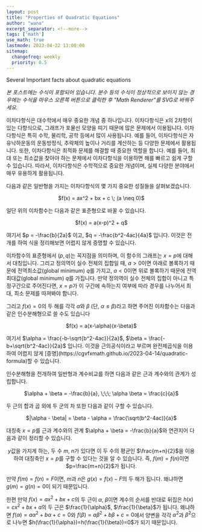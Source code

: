 ```yaml
---
layout: post
title: "Properties of Quadratic Equations"
author: "wano"
excerpt_separator: <!--more-->
tags: ['math']
use_math: true
lastmode: 2023-04-22 13:00:00
sitemap:
  changefreq: weekly
  priority: 0.5
---
```


Several Important facts about quadratic equations<!--more-->

*본 포스트에는 수식이 포함되어 있습니다. 분수 등의 수식이 정상적으로 보이지 않는 경우에는 수식을 마우스 오른쪽 버튼으로 클릭한 후 "Math Renderer"를 SVG로 바꿔주세요.*

이차다항식은 대수학에서 매우 중요한 개념 중 하나입니다. 이차다항식은 x의 2차항이 있는 다항식으로, 그래프가 포물선 모양을 띠기 때문에 많은 문제에서 이용됩니다. 이차다항식은 특히 수학, 물리학, 공학 등에서 많이 사용됩니다. 예를 들어, 이차다항식은 자유낙하운동의 운동방정식, 추락체의 높이나 거리를 계산하는 등 다양한 문제에서 활용됩니다. 또한, 이차다항식은 최적화 문제를 해결할 때 중요한 역할을 합니다. 예를 들어, 최대 또는 최소값을 찾아야 하는 문제에서 이차다항식을 이용하면 해를 빠르고 쉽게 구할 수 있습니다. 따라서, 이차다항식은 수학적으로 중요한 개념이며, 실제 다양한 분야에서 매우 유용하게 활용됩니다.

다음과 같은 일반형을 가지는 이차다항식의 몇 가지 중요한 성질들을 살펴보겠습니다.
<p style="text-align: center;">$f(x) = ax^2 + bx + c \; (a \neq 0)$</p>

일단 위의 이차함수는 다음과 같은 표준형으로 바꿀 수 있습니다. 
<p style="text-align: center;">$f(x) = a(x-p)^2 + q$</p>
여기서 $p = -\frac{b}{2a}$ 이고, $q = -\frac{b^2-4ac}{4a}$ 입니다. 이것은 전개를 하여 식을 정리해보면 어렵지 않게 증명할 수 있습니다.

이차함수의 표준형에서 $(p, q)$는 꼭지점을 의미하며, 이 함수의 그래프는 $x=p$에 대해서 대칭입니다. 그리고  정의역이 실수 전체의 집합일 때, $a>0$이면 아래로 볼록하기 때문에 전역최소값(global minimum) $q$를 가지고, $a<0$이면 위로 볼록하기 때문에 전역최대값(global minimum) $q$를 가집니다. 만약 정의역이 실수 전체의 집합이 아니고 특정구간으로 주어진다면, $x=p$가 이 구간에 속하는지 여부에 따라 경우를 나누어서 최대, 최소 문제를 따져봐야 합니다.

그리고 $f(x)=0$의 두 해를 각각 $\alpha$와 $\beta$ (단, $\alpha \leq \beta$)라고 하면 주어진 이차함수는 다음과 같은 인수분해형으로 쓸 수도 있습니다
<p style="text-align: center;">$f(x) = a(x-\alpha)(x-\beta)$</p>
여기서 $\alpha = \frac{-b-\sqrt{b^2-4ac}}{2a}$, $\beta = \frac{-b+\sqrt{b^2-4ac}}{2a}$ 입니다. 이것을 근의공식이라고 부르며 완전제곱식을 이용하여 어렵지 않게 [증명](https://cgvfxmath.github.io/2023-04-14/quadratic-formula)할 수 있습니다.

인수분해형을 전개하여 일반형과 계수비교를 하면 다음과 같은 근과 계수와의 관계가 성립합니다.
<p style="text-align: center;">$\alpha + \beta = -\frac{b}{a}, \;\;\; \alpha \beta = \frac{c}{a}$</p>
두 근의 합과 곱 외에 두 군의 차 또한 다음과 같이 구할 수 있습니다.
<p style="text-align: center;">$|\alpha - \beta| = \beta - \alpha = \frac{\sqrt(b^2-4ac)}{a}$</p>

대칭축 $x=p$를 근과 계수와의 관계 $\alpha + \beta = -\frac{b}{a}$와 연관지어 다음과 같이 정리할 수 있습니다.
<p style="text-align: center;”>$x=p=-\frac{b}{2a}=\frac{\alpha+\beta}{2}$</p>
두 해 $\alpha$와 $\beta$는 함수 $f(x)$가 $x$축과 만나는 위치를 의미하는데, $y=f(x)$는 축 $x=p$에 의해서 대칭이기 때문에 대칭축은 두 수 $\alpha$와 $\beta$의 중점을 지난다는 의미입니다.

이러한 사실을 조금 더 확장하면 같은 $y$값을 가지게 하는, 두 수 $m$, $n$가 있다면 이 두 수의 평균인 $\frac{m+n}{2}$을 이용하여 대칭축인 $x=p$를 구할 수 있다는 것을 알 수 있습니다. 즉, $f(m)=f(n)$이면 $p=\frac{m+n}{2}$가 됩니다.

만약 $f(m)=f(n)=F$이면, $m$과 $n$은 $g(x)=f(x)-F$의 두 해가 됩니다. 왜냐하면 $g(m) = g(n) = 0$이 되기 때문입니다.

한편 만약 $f(x)=ax^2+bx+c$의 두 근이 $\alpha$, $\beta$이면 계수의 순서를 반대로 뒤집은 $h(x)=cx^2+bx+a$의 두 근은 $\frac{1}{\alpha}$, $\frac{1}{\beta}$가 됩니다. 왜냐하면 $f(\alpha)=a\alpha^2+b\alpha+c=0$와 $f(\beta)=a\beta^2+b\beta+c=0$에서 양변을 각각 $\alpha^2$과 $\beta^2$으로 나누면 $h(\frac{1}{\alpha})=h(\frac{1}{\beta})=0$가 되기 때문입니다.
